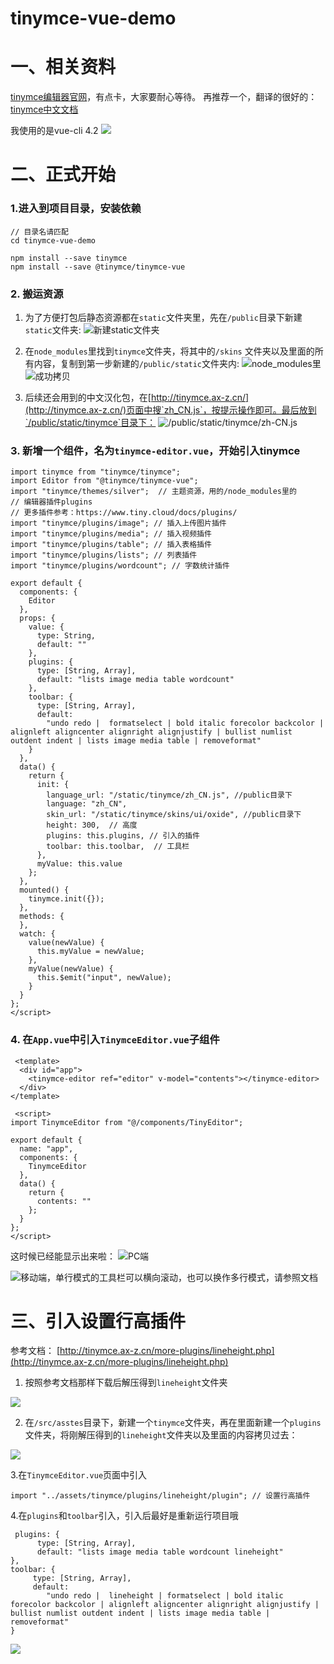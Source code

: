 # tinymce-vue-demo

# 一、相关资料
[tinymce编辑器官网](https://www.tiny.cloud/docs/quick-start/)，有点卡，大家要耐心等待。
再推荐一个，翻译的很好的：[tinymce中文文档](http://tinymce.ax-z.cn/configure/integration-and-setup.php)

我使用的是vue-cli 4.2
![](https://upload-images.jianshu.io/upload_images/7016617-514b6e6658e17920.png?imageMogr2/auto-orient/strip%7CimageView2/2/w/1240)


# 二、正式开始
### 1.进入到项目目录，安装依赖
```
// 目录名请匹配
cd tinymce-vue-demo

npm install --save tinymce
npm install --save @tinymce/tinymce-vue
```

### 2. 搬运资源
1. 为了方便打包后静态资源都在`static`文件夹里，先在`/public`目录下新建`static`文件夹:
![新建static文件夹](https://upload-images.jianshu.io/upload_images/7016617-6818923e1feba86b.png?imageMogr2/auto-orient/strip%7CimageView2/2/w/1240)

2. 在`node_modules`里找到`tinymce`文件夹，将其中的`/skins` 文件夹以及里面的所有内容，复制到第一步新建的`/public/static`文件夹内:
![node_modules里](https://upload-images.jianshu.io/upload_images/7016617-79b85600e38de695.png?imageMogr2/auto-orient/strip%7CimageView2/2/w/1240)
![成功拷贝](https://upload-images.jianshu.io/upload_images/7016617-dd518366325dc1f7.png?imageMogr2/auto-orient/strip%7CimageView2/2/w/1240)

3. 后续还会用到的中文汉化包，在[http://tinymce.ax-z.cn/](http://tinymce.ax-z.cn/)页面中搜`zh_CN.js`，按提示操作即可。最后放到`/public/static/tinymce`目录下：
![/public/static/tinymce/zh-CN.js](https://upload-images.jianshu.io/upload_images/7016617-5eca4e420b4f2b31.png?imageMogr2/auto-orient/strip%7CimageView2/2/w/1240)



### 3. 新增一个组件，名为`tinymce-editor.vue`，开始引入tinymce
```
import tinymce from "tinymce/tinymce";
import Editor from "@tinymce/tinymce-vue";
import "tinymce/themes/silver";  // 主题资源，用的/node_modules里的
// 编辑器插件plugins
// 更多插件参考：https://www.tiny.cloud/docs/plugins/
import "tinymce/plugins/image"; // 插入上传图片插件
import "tinymce/plugins/media"; // 插入视频插件
import "tinymce/plugins/table"; // 插入表格插件
import "tinymce/plugins/lists"; // 列表插件
import "tinymce/plugins/wordcount"; // 字数统计插件

export default {
  components: {
    Editor
  },
  props: {
    value: {
      type: String,
      default: ""
    },
    plugins: {
      type: [String, Array],
      default: "lists image media table wordcount"
    },
    toolbar: {
      type: [String, Array],
      default:
        "undo redo |  formatselect | bold italic forecolor backcolor | alignleft aligncenter alignright alignjustify | bullist numlist outdent indent | lists image media table | removeformat"
    }
  },
  data() {
    return {
      init: {
        language_url: "/static/tinymce/zh_CN.js", //public目录下
        language: "zh_CN",
        skin_url: "/static/tinymce/skins/ui/oxide", //public目录下
        height: 300,  // 高度
        plugins: this.plugins, // 引入的插件
        toolbar: this.toolbar,  // 工具栏
      },
      myValue: this.value
    };
  },
  mounted() {
    tinymce.init({});
  },
  methods: {
  },
  watch: {
    value(newValue) {
      this.myValue = newValue;
    },
    myValue(newValue) {
      this.$emit("input", newValue);
    }
  }
};
</script>
```

### 4. 在`App.vue`中引入`TinymceEditor.vue`子组件
```
 <template>
  <div id="app">
    <tinymce-editor ref="editor" v-model="contents"></tinymce-editor>
  </div>
</template>

 <script>
import TinymceEditor from "@/components/TinyEditor";

export default {
  name: "app",
  components: {
    TinymceEditor
  },
  data() {
    return {
      contents: ""
    };
  }
};
</script>
```

这时候已经能显示出来啦：
![PC端](https://upload-images.jianshu.io/upload_images/7016617-9d4c13a20f0bf89a.png?imageMogr2/auto-orient/strip%7CimageView2/2/w/1240)

![移动端，单行模式的工具栏可以横向滚动，也可以换作多行模式，请参照文档](https://upload-images.jianshu.io/upload_images/7016617-b74557eda2ec34d0.png?imageMogr2/auto-orient/strip%7CimageView2/2/w/1240)

# 三、引入设置行高插件
参考文档：
[http://tinymce.ax-z.cn/more-plugins/lineheight.php](http://tinymce.ax-z.cn/more-plugins/lineheight.php)

1. 按照参考文档那样下载后解压得到`lineheight`文件夹

![](https://upload-images.jianshu.io/upload_images/7016617-9487d316f87d74ed.png?imageMogr2/auto-orient/strip%7CimageView2/2/w/1240)

2. 在`/src/asstes`目录下，新建一个`tinymce`文件夹，再在里面新建一个`plugins`文件夹，将刚解压得到的`lineheight`文件夹以及里面的内容拷贝过去：

![](https://upload-images.jianshu.io/upload_images/7016617-1ee62ef209c720de.png?imageMogr2/auto-orient/strip%7CimageView2/2/w/1240)

3.在`TinymceEditor.vue`页面中引入
```
import "../assets/tinymce/plugins/lineheight/plugin"; // 设置行高插件
```

4.在`plugins`和`toolbar`引入，引入后最好是重新运行项目哦
```
 plugins: {
      type: [String, Array],
      default: "lists image media table wordcount lineheight"
},
toolbar: {
     type: [String, Array],
     default:
        "undo redo |  lineheight | formatselect | bold italic forecolor backcolor | alignleft aligncenter alignright alignjustify | bullist numlist outdent indent | lists image media table | removeformat"
}
```

![](https://upload-images.jianshu.io/upload_images/7016617-6945fc377824909d.png?imageMogr2/auto-orient/strip%7CimageView2/2/w/1240)
